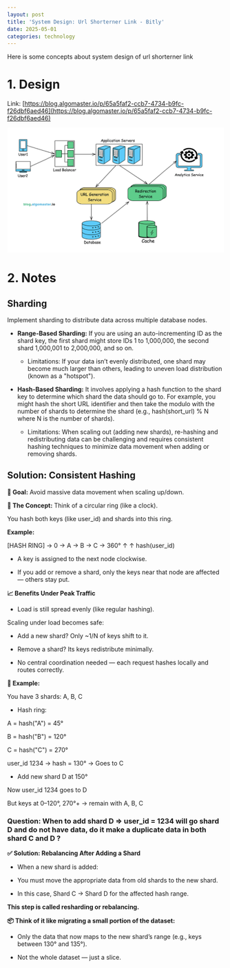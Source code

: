 ```yaml
---
layout: post
title: 'System Design: Url Shorterner Link - Bitly'
date: 2025-05-01
categories: technology
---
```


Here is some concepts about system design of url shorterner link

# 1. Design

Link: [https://blog.algomaster.io/p/65a5faf2-ccb7-4734-b9fc-f26dbf6aed46](https://blog.algomaster.io/p/65a5faf2-ccb7-4734-b9fc-f26dbf6aed46)

![](/images/System-Design/url_shorterner.png)

# 2. Notes

## Sharding

Implement sharding to distribute data across multiple database nodes.

- **Range-Based Sharding:** If you are using an auto-incrementing ID as the shard key, the first shard might store IDs 1 to 1,000,000, the second shard 1,000,001 to 2,000,000, and so on.

  - Limitations: If your data isn’t evenly distributed, one shard may become much larger than others, leading to uneven load distribution (known as a "hotspot").

- **Hash-Based Sharding:** It involves applying a hash function to the shard key to determine which shard the data should go to. For example, you might hash the short URL identifier and then take the modulo with the number of shards to determine the shard (e.g., hash(short_url) % N where N is the number of shards).

  - Limitations: When scaling out (adding new shards), re-hashing and redistributing data can be challenging and requires consistent hashing techniques to minimize data movement when adding or removing shards.

## Solution: Consistent Hashing

**🎯 Goal:** Avoid massive data movement when scaling up/down.

**🧠 The Concept:**
Think of a circular ring (like a clock).

You hash both keys (like user_id) and shards into this ring.

**Example:**

[HASH RING] → 0 → A → B → C → 360°
↑ ↑
hash(user_id)

- A key is assigned to the next node clockwise.

- If you add or remove a shard, only the keys near that node are affected — others stay put.

**📈 Benefits Under Peak Traffic**

- Load is still spread evenly (like regular hashing).

Scaling under load becomes safe:

- Add a new shard? Only ~1/N of keys shift to it.

- Remove a shard? Its keys redistribute minimally.

- No central coordination needed — each request hashes locally and routes correctly.

**🔄 Example:**

You have 3 shards: A, B, C

- Hash ring:

A = hash("A") = 45°

B = hash("B") = 120°

C = hash("C") = 270°

user_id 1234 → hash = 130° → Goes to C

- Add new shard D at 150°

Now user_id 1234 goes to D

But keys at 0–120°, 270°+ → remain with A, B, C

### Question: When to add shard D => user_id = 1234 will go shard D and do not have data, do it make a duplicate data in both shard C and D ?

**✅ Solution: Rebalancing After Adding a Shard**

- When a new shard is added:

- You must move the appropriate data from old shards to the new shard.

- In this case, Shard C → Shard D for the affected hash range.

**This step is called resharding or rebalancing.**

**📦 Think of it like migrating a small portion of the dataset:**

- Only the data that now maps to the new shard’s range (e.g., keys between 130° and 135°).

- Not the whole dataset — just a slice.
